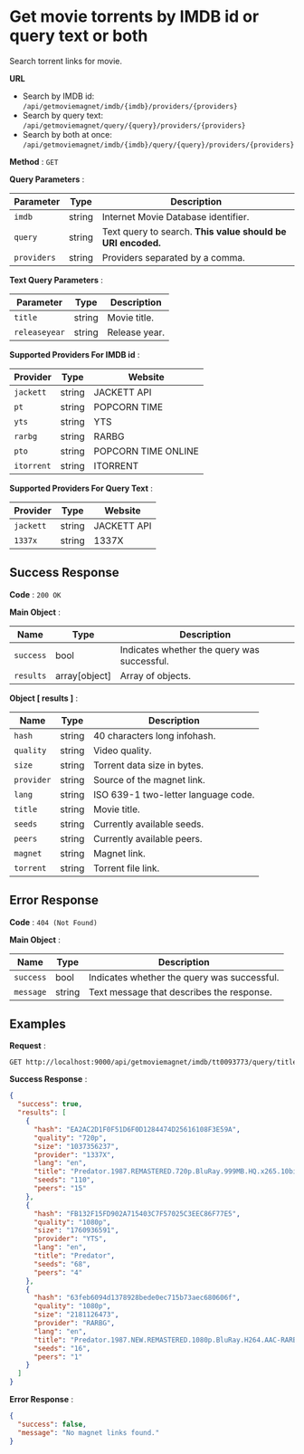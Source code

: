 # Get movie torrents by IMDB id or query text or both

Search torrent links for movie.

**URL**

- Search by IMDB id: `/api/getmoviemagnet/imdb/{imdb}/providers/{providers}`
- Search by query text: `/api/getmoviemagnet/query/{query}/providers/{providers}`
- Search by both at once: `/api/getmoviemagnet/imdb/{imdb}/query/{query}/providers/{providers}`

**Method** : `GET`

**Query Parameters** :

| Parameter   | Type   | Description                                                 |
| ----------- | ------ | ----------------------------------------------------------- |
| `imdb`      | string | Internet Movie Database identifier.                         |
| `query`     | string | Text query to search. **This value should be URI encoded.** |
| `providers` | string | Providers separated by a comma.                             |

**Text Query Parameters** :

| Parameter     | Type   | Description   |
| ------------- | ------ | ------------- |
| `title`       | string | Movie title.  |
| `releaseyear` | string | Release year. |

**Supported Providers For IMDB id** :

| Provider   | Type   | Website             |
| ---------- | ------ | ------------------- |
| `jackett`  | string | JACKETT API         |
| `pt`       | string | POPCORN TIME        |
| `yts`      | string | YTS                 |
| `rarbg`    | string | RARBG               |
| `pto`      | string | POPCORN TIME ONLINE |
| `itorrent` | string | ITORRENT            |

**Supported Providers For Query Text** :

| Provider  | Type   | Website     |
| --------- | ------ | ----------- |
| `jackett` | string | JACKETT API |
| `1337x`   | string | 1337X       |

## Success Response

**Code** : `200 OK`

**Main Object** :

| Name      | Type          | Description                                 |
| --------- | ------------- | ------------------------------------------- |
| `success` | bool          | Indicates whether the query was successful. |
| `results` | array[object] | Array of objects.                           |

**Object [ results ]** :

| Name       | Type   | Description                         |
| ---------- | ------ | ----------------------------------- |
| `hash`     | string | 40 characters long infohash.        |
| `quality`  | string | Video quality.                      |
| `size`     | string | Torrent data size in bytes.         |
| `provider` | string | Source of the magnet link.          |
| `lang`     | string | ISO 639-1 two-letter language code. |
| `title`    | string | Movie title.                        |
| `seeds`    | string | Currently available seeds.          |
| `peers`    | string | Currently available peers.          |
| `magnet`   | string | Magnet link.                        |
| `torrent`  | string | Torrent file link.                  |

## Error Response

**Code** : `404 (Not Found)`

**Main Object** :

| Name      | Type   | Description                                 |
| --------- | ------ | ------------------------------------------- |
| `success` | bool   | Indicates whether the query was successful. |
| `message` | string | Text message that describes the response.   |

## Examples

**Request** :

```
GET http://localhost:9000/api/getmoviemagnet/imdb/tt0093773/query/title%3DPredator%26releaseyear%3D1987/providers/rarbg,yts,1337x
```

**Success Response** :

```json
{
  "success": true,
  "results": [
    {
      "hash": "EA2AC2D1F0F51D6F0D1284474D25616108F3E59A",
      "quality": "720p",
      "size": "1037356237",
      "provider": "1337X",
      "lang": "en",
      "title": "Predator.1987.REMASTERED.720p.BluRay.999MB.HQ.x265.10bit-GalaxyRG",
      "seeds": "110",
      "peers": "15"
    },
    {
      "hash": "FB132F15FD902A715403C7F57025C3EEC86F77E5",
      "quality": "1080p",
      "size": "1760936591",
      "provider": "YTS",
      "lang": "en",
      "title": "Predator",
      "seeds": "68",
      "peers": "4"
    },
    {
      "hash": "63feb6094d1378928bede0ec715b73aec680606f",
      "quality": "1080p",
      "size": "2181126473",
      "provider": "RARBG",
      "lang": "en",
      "title": "Predator.1987.NEW.REMASTERED.1080p.BluRay.H264.AAC-RARBG",
      "seeds": "16",
      "peers": "1"
    }
  ]
}
```

**Error Response** :

```json
{
  "success": false,
  "message": "No magnet links found."
}
```
